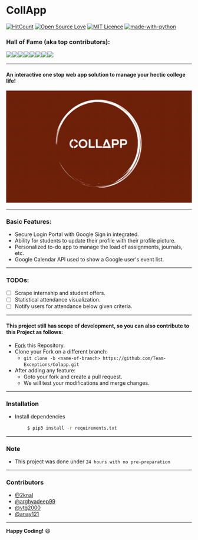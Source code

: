 # CollApp

<p align="center">
	
[![HitCount](http://hits.dwyl.io/arghyadeep99/Project-Somaiya-Classroom.svg)](http://hits.dwyl.io/arghyadeep99/Project-Somaiya-Classroom)  [![Open Source Love](https://badges.frapsoft.com/os/v1/open-source.png?v=103)](https://github.com/ellerbrock/open-source-badges/)  [![MIT Licence](https://badges.frapsoft.com/os/mit/mit.svg?v=103)](https://opensource.org/licenses/mit-license.php)  [![made-with-python](https://img.shields.io/badge/Made%20with-Python-1f425f.svg)](https://www.python.org/)


### Hall of Fame (aka top contributors):     

[![](https://sourcerer.io/fame/arghyadeep99/arghyadeep99/CollApp/images/0)](https://sourcerer.io/fame/arghyadeep99/arghyadeep99/CollApp/links/0)[![](https://sourcerer.io/fame/arghyadeep99/arghyadeep99/CollApp/images/1)](https://sourcerer.io/fame/arghyadeep99/arghyadeep99/CollApp/links/1)[![](https://sourcerer.io/fame/arghyadeep99/arghyadeep99/CollApp/images/2)](https://sourcerer.io/fame/arghyadeep99/arghyadeep99/CollApp/links/2)[![](https://sourcerer.io/fame/arghyadeep99/arghyadeep99/CollApp/images/3)](https://sourcerer.io/fame/arghyadeep99/arghyadeep99/CollApp/links/3)[![](https://sourcerer.io/fame/arghyadeep99/arghyadeep99/CollApp/images/4)](https://sourcerer.io/fame/arghyadeep99/arghyadeep99/CollApp/links/4)[![](https://sourcerer.io/fame/arghyadeep99/arghyadeep99/CollApp/images/5)](https://sourcerer.io/fame/arghyadeep99/arghyadeep99/CollApp/links/5)[![](https://sourcerer.io/fame/arghyadeep99/arghyadeep99/CollApp/images/6)](https://sourcerer.io/fame/arghyadeep99/arghyadeep99/CollApp/links/6)[![](https://sourcerer.io/fame/arghyadeep99/arghyadeep99/CollApp/images/7)](https://sourcerer.io/fame/arghyadeep99/arghyadeep99/CollApp/links/7)

---
#### An interactive one stop web app solution to manage your hectic college life!
![CollApp](/media/start.jpg) 

---

### Basic Features:
* Secure Login Portal with Google Sign in integrated.
* Ability for students to update their profile with their profile picture.
* Personalized to-do app to manage the load of assignments, journals, etc. 
* Google Calendar API used to show a Google user's event list. 
---

### TODOs:
* [ ] Scrape internship and student offers. 
* [ ] Statistical attendance visualization.
* [ ] Notify users for attendance below given criteria.
 
---

#### This project still has scope of development, so you can also contribute to this Project as follows:
* [Fork](https://github.com/Team-Exceptions/Colapp) this Repository.
* Clone your Fork on a different branch:
	* `git clone -b <name-of-branch> https://github.com/Team-Exceptions/Colapp.git`
* After adding any feature:
	* Goto your fork and create a pull request.
	* We will test your modifications and merge changes.
------------------------------------------
### Installation

* Install dependencies
```sh
        $ pip3 install -r requirements.txt
```

------------------------------------------
### Note

- This project was done under `24 hours with no pre-preparation`

------------------------------------------
### Contributors

- [@2knal](https://github.com/2knal)
- [@arghyadeep99](https://github.com/arghyadeep99)
- [@vtg2000](https://github.com/vtg2000)
- [@anay121](https://github.com/anay121)
---

**Happy Coding!** :smile:

